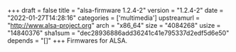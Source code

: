 +++
draft = false
title = "alsa-firmware 1.2.4-2"
version = "1.2.4-2"
date = "2022-01-27T14:28:16"
categories = ['multimedia']
upstreamurl = "http://www.alsa-project.org"
arch = "x86_64"
size = "4084268"
usize = "14840376"
sha1sum = "dec28936886add36241c41e795337d2edf5d6e50"
depends = "[]"
+++
Firmwares for ALSA.